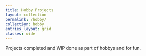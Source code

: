 ```yaml
---
title: Hobby Projects
layout: collection
permalink: /hobby/
collection: hobby
entries_layout: grid
classes: wide
---
```


Projects completed and WIP done as part of hobbys and for fun.